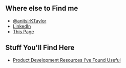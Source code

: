 ## Where else to Find me

- [@anitsirKTaylor](https://twitter.com/anitsirktaylor)
- [LinkedIn](https://www.linkedin.com/in/kristina-taylor/)
- [This Page](https://kristinataylor.github.io/)

## Stuff You'll Find Here
- [Product Development Resources I've Found Useful](https://kristinataylor.github.io/product)
